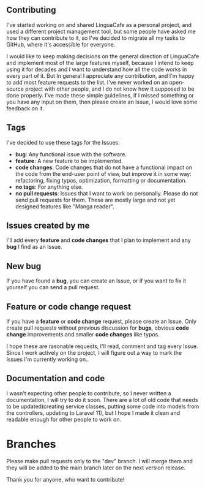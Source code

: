 ## Contributing
I've started working on and shared LinguaCafe as a personal project, and used a different project management tool, but some people have asked me how they can contribute to it, so I've decided to migrate all my tasks to GitHub, where it's accessible for everyone. 

I would like to keep making decisions on the general direction of LinguaCafe and implement most of the large features myself, because I intend to keep using it for decades and I want to understand how all the code works in every part of it. But In general I appreciate any contribution, and I'm happy to add most feature requests to the list. I've never worked on an open-source project with other people, and I do not know how it supposed to be done properly. I've made these simple guidelines, if I missed something or you have any input on them, then please create an Issue, I would love some feedback on it.

## Tags
I've decided to use these tags for the Issues:
- **bug**: Any functional issue with the software.
- **feature**: A new feature to be implemented.
- **code changes**: Code changes that do not have a functional impact on the code from the end-user point of view, but improve it in some way: refactoring, fixing typos, optimization, formatting or documentation.
- **no tags**: For anything else.
- **no pull requests**: Issues that I want to work on personally. Please do not send pull requests for them. These are mostly large and not yet designed features like "Manga reader".

## Issues created by me
I'll add every **feature** and **code changes** that I plan to implement and any **bug** I find as an Issue.

## New bug
If you have found a **bug**, you can create an Issue, or if you want to fix it yourself you can send a pull request. 

## Feature or code change request
If you have a **feature** or **code change** request, please create an Issue. Only create pull requests without previous discussion for **bugs**, obvious **code change** improvements and smaller **code changes** like typos.  


I hope these are rasonable requests, I'll read, comment and tag every Issue. Since I work actively on the project, I will figure out a way to mark the Issues I'm currently working on..

## Documentation and code
I wasn't expecting other people to contribute, so I never written a documentation, I will try to do it soon. There are a lot of old code that needs to be updated(creating service classes, putting some code into models from the controllers, updating to Laravel 11), but I hope I made it clean and readable enough for other people to work on.

# Branches
Please make pull requests only to the "dev" branch. I will merge them and they will be added to the main branch later on the next version release.

Thank you for anyone, who want to contribute!